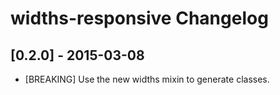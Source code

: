 # widths-responsive Changelog

## [0.2.0] - 2015-03-08

* [BREAKING] Use the new widths mixin to generate classes.
